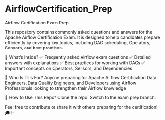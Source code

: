 # AirflowCertification_Prep
Airflow Certification Exam Prep

This repository contains commonly asked questions and answers for the Apache Airflow Certification Exam. It is designed to help candidates prepare efficiently by covering key topics, including DAG scheduling, Operators, Sensors, and best practices.

📌 What’s Inside?
✅ Frequently asked Airflow exam questions
✅ Detailed answers with explanations
✅ Best practices for working with DAGs
✅ Important concepts on Operators, Sensors, and Dependencies

🎯 Who Is This For?
Anyone preparing for Apache Airflow Certification
Data Engineers, Data Quality Engineers, and Developers using Airflow
Professionals looking to strengthen their Airflow knowledge

🚀 How to Use This Repo?
Clone the repo:
Switch to the exam prep branch:

Feel free to contribute or share it with others preparing for the certification! 🎓✨

